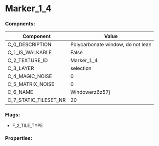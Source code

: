

# Marker_1_4





### Compnents: 
| Component | Value | 
|  --  |  --  | 
| C_0_DESCRIPTION | Polycarbonate window, do not lean | 
| C_1_IS_WALKABLE | False | 
| C_2_TEXTURE_ID | Marker_1_4 | 
| C_3_LAYER | selection | 
| C_4_MAGIC_NOISE | 0 | 
| C_5_MATRIX_NOISE | 0 | 
| C_6_NAME | Windowerz6z57j | 
| C_7_STATIC_TILESET_NR | 20 | 


### Flags: 
* F_2_TILE_TYPE


### Properties: 

